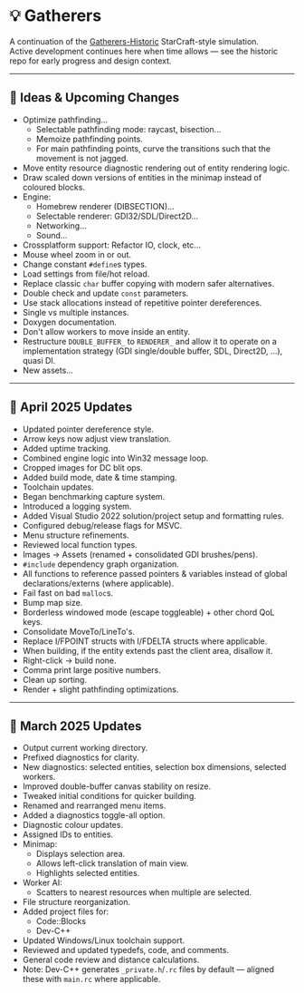 ﻿# 💡 **Gatherers**

A continuation of the [Gatherers-Historic](https://github.com/Broosky/Gatherers-Historic) StarCraft-style simulation.  
Active development continues here when time allows — see the historic repo for early progress and design context.

---

## 🔹 Ideas & Upcoming Changes

- Optimize pathfinding...
  - Selectable pathfinding mode: raycast, bisection...
  - Memoize pathfinding points.
  - For main pathfinding points, curve the transitions such that the movement is not jagged.
- Move entity resource diagnostic rendering out of entity rendering logic.
- Draw scaled down versions of entities in the minimap instead of coloured blocks.
- Engine:
  - Homebrew renderer (DIBSECTION)...
  - Selectable renderer: GDI32/SDL/Direct2D...
  - Networking...
  - Sound...
- Crossplatform support: Refactor IO, clock, etc...
- Mouse wheel zoom in or out.
- Change constant `#define`s types.
- Load settings from file/hot reload.
- Replace classic `char` buffer copying with modern safer alternatives.
- Double check and update `const` parameters.
- Use stack allocations instead of repetitive pointer dereferences.
- Single vs multiple instances.
- Doxygen documentation.
- Don't allow workers to move inside an entity.
- Restructure `DOUBLE_BUFFER_` to `RENDERER_` and allow it to operate on a implementation strategy (GDI single/double buffer, SDL, Direct2D, ...), quasi DI.
- New assets...

---

## 🔹 April 2025 Updates

- Updated pointer dereference style.
- Arrow keys now adjust view translation.
- Added uptime tracking.
- Combined engine logic into Win32 message loop.
- Cropped images for DC blit ops.
- Added build mode, date & time stamping.
- Toolchain updates.
- Began benchmarking capture system.
- Introduced a logging system.
- Added Visual Studio 2022 solution/project setup and formatting rules.
- Configured debug/release flags for MSVC.
- Menu structure refinements.
- Reviewed local function types.
- Images -> Assets (renamed + consolidated GDI brushes/pens).
- `#include` dependency graph organization.
- All functions to reference passed pointers & variables instead of global declarations/externs (where applicable).
- Fail fast on bad `malloc`s.
- Bump map size.
- Borderless windowed mode (escape toggleable) + other chord QoL keys.
- Consolidate MoveTo/LineTo's.
- Replace I/FPOINT structs with I/FDELTA structs where applicable.
- When building, if the entity extends past the client area, disallow it.
- Right-click -> build none.
- Comma print large positive numbers.
- Clean up sorting.
- Render + slight pathfinding optimizations.

---

## 🔹 March 2025 Updates

- Output current working directory.
- Prefixed diagnostics for clarity.
- New diagnostics: selected entities, selection box dimensions, selected workers.
- Improved double-buffer canvas stability on resize.
- Tweaked initial conditions for quicker building.
- Renamed and rearranged menu items.
- Added a diagnostics toggle-all option.
- Diagnostic colour updates.
- Assigned IDs to entities.
- Minimap:
  - Displays selection area.
  - Allows left-click translation of main view.
  - Highlights selected entities.
- Worker AI:
  - Scatters to nearest resources when multiple are selected.
- File structure reorganization.
- Added project files for:
  - Code::Blocks
  - Dev-C++
- Updated Windows/Linux toolchain support.
- Reviewed and updated typedefs, code, and comments.
- General code review and distance calculations.
- Note: Dev-C++ generates `_private.h`/`.rc` files by default — aligned these with `main.rc` where applicable.
